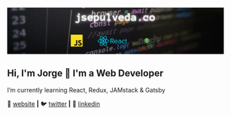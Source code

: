 [![bg][banner]][website]

## Hi, I'm Jorge 👋 I'm a Web Developer

I’m currently learning React, Redux, JAMstack & Gatsby

🏡 [website][website] **|** 
🐦 [twitter][twitter] **|** 
👔 [linkedin][linkedin]

[banner]: https://raw.githubusercontent.com/jsepulvedaco/jsepulvedaco/master/banner.png
[website]: https://jsepulveda.co
[twitter]: https://twitter.com/jsepulvedaco
[linkedin]: https://linkedin.com/in/jsepulvedaco

